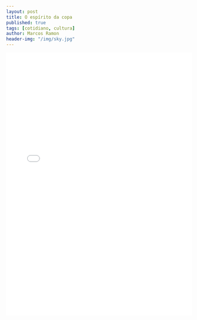 ```yaml
---
layout: post
title: O espírito da copa
published: true
tags: [cotidiano, cultura]
author: Marcos Ramon
header-img: "/img/sky.jpg"
---
```


<iframe src="//instagram.com/p/pzIYh3rz-j/embed/" width="100%" height="710" frameborder="0" scrolling="no" allowtransparency="true"></iframe>
